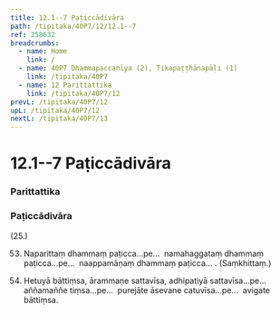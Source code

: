 ```yaml
---
title: 12.1--7 Paṭiccādivāra
path: /tipitaka/40P7/12/12.1--7
ref: 258632
breadcrumbs:
  - name: Home
    link: /
  - name: 40P7 Dhammapaccanīya (2), Tikapaṭṭhānapāḷi (1)
    link: /tipitaka/40P7
  - name: 12 Parittattika
    link: /tipitaka/40P7/12
prevL: /tipitaka/40P7/12
upL: /tipitaka/40P7/12
nextL: /tipitaka/40P7/13
---
```


# 12.1--7 Paṭiccādivāra

### Parittattika

### Paṭiccādivāra

(25.)

53. Naparittaṃ dhammaṃ paṭicca…pe…  namahaggataṃ dhammaṃ paṭicca…pe…  naappamāṇaṃ dhammaṃ paṭicca… . (Saṃkhittaṃ.)

54. Hetuyā bāttiṃsa, ārammaṇe sattavīsa, adhipatiyā sattavīsa…pe…  aññamaññe tiṃsa…pe…  purejāte āsevane catuvīsa…pe…  avigate bāttiṃsa.


